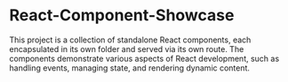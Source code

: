 # React-Component-Showcase
This project is a collection of standalone React components, each encapsulated in its own folder and served via its own route. The components demonstrate various aspects of React development, such as handling events, managing state, and rendering dynamic content.
